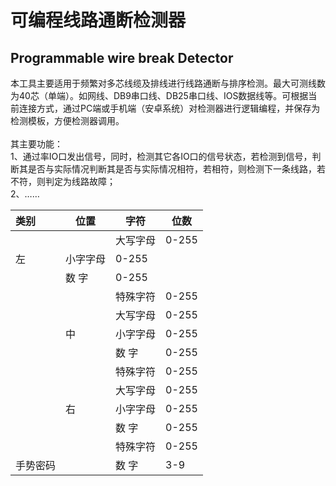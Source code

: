 # 可编程线路通断检测器
## Programmable wire break Detector
本工具主要适用于频繁对多芯线缆及排线进行线路通断与排序检测。最大可测线数为40芯（单端）。如网线、DB9串口线、DB25串口线、IOS数据线等。可根据当前连接方式，通过PC端或手机端（安卓系统）对检测器进行逻辑编程，并保存为检测模板，方便检测器调用。
<br><br>
其主要功能：<br>
1、通过率IO口发出信号，同时，检测其它各IO口的信号状态，若检测到信号，判断其是否与实际情况判断其是否与实际情况相符，若相符，则检测下一条线路，若不符，则判定为线路故障；<br>
2、……

| 类别 | 位置  |   字符    |     位数     |
| :--- | ---  | --------- | ------------ |
|     |      | 大写字母   | 0-255        |
|     左  | 小字字母   | 0-255        
|           | 数    字   | 0-255        
|     |      | 特殊字符   | 0-255        |
|     |      | 大写字母   | 0-255        |
|     |  中  | 小字字母   | 0-255        |
|     |      | 数    字   | 0-255        |
|     |      | 特殊字符   | 0-255        |
|     |      | 大写字母   | 0-255        |
|     |  右  | 小字字母   | 0-255        |
|     |      | 数    字   | 0-255        |
|     |      | 特殊字符   | 0-255        |
| 手势密码 |      | 数    字   | 3-9        |

